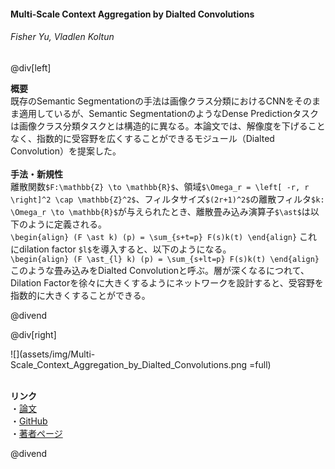 #### Multi-Scale Context Aggregation by Dialted Convolutions
###### Fisher Yu, Vladlen Koltun

@div[left]

__概要__<br>
既存のSemantic Segmentationの手法は画像クラス分類におけるCNNをそのまま適用しているが、Semantic SegmentationのようなDense Predictionタスクは画像クラス分類タスクとは構造的に異なる。本論文では、解像度を下げることなく、指数的に受容野を広くすることができるモジュール（Dialted Convolution）を提案した。<br>
<br>
__手法・新規性__<br>
離散関数`$F:\mathbb{Z} \to \mathbb{R}$`、領域`$\Omega_r = \left[ -r, r \right]^2 \cap \mathbb{Z}^2$`、フィルタサイズ`$(2r+1)^2$`の離散フィルタ`$k: \Omega_r \to \mathbb{R}$`が与えられたとき、離散畳み込み演算子`$\ast$`は以下のように定義される。<br>
`\begin{align} (F \ast k) (p) = \sum_{s+t=p} F(s)k(t) \end{align}`
これにdilation factor `$l$`を導入すると、以下のようになる。<br>
`\begin{align} (F \ast_{l} k) (p) = \sum_{s+lt=p} F(s)k(t) \end{align}`
このような畳み込みをDialted Convolutionと呼ぶ。層が深くなるにつれて、Dilation Factorを徐々に大きくするようにネットワークを設計すると、受容野を指数的に大きくすることができる。<br>

@divend

@div[right]

![](assets/img/Multi-Scale_Context_Aggregation_by_Dialted_Convolutions.png =full)<br>
<br>

__リンク__<br>
・[論文](https://arxiv.org/pdf/1511.07122.pdf)<br>
・[GitHub](https://github.com/fyu/dilation)<br>
・[著者ページ](http://www.yf.io/)<br>

@divend
